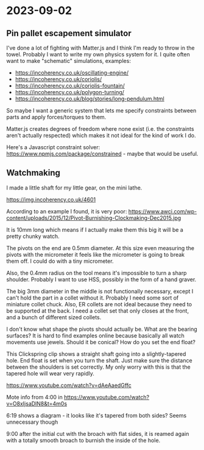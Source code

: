 # 2023-09-02

## Pin pallet escapement simulator

I've done a lot of fighting with Matter.js and I think I'm ready to throw in the towel.
Probably I want to write my own physics system for it. I quite often want to make "schematic"
simulations, examples:

* https://incoherency.co.uk/oscillating-engine/
* https://incoherency.co.uk/coriolis/
* https://incoherency.co.uk/coriolis-fountain/
* https://incoherency.co.uk/polygon-turning/
* https://incoherency.co.uk/blog/stories/long-pendulum.html

So maybe I want a generic system that lets me specify constraints between parts and apply forces/torques to them.

Matter.js creates degrees of freedom where none exist (i.e. the constraints aren't actually respected) which
makes it not ideal for the kind of work I do.

Here's a Javascript constraint solver: https://www.npmjs.com/package/constrained - maybe that would be useful.

## Watchmaking

I made a little shaft for my little gear, on the mini lathe.

https://img.incoherency.co.uk/4601

According to an example I found, it is very poor: https://www.awci.com/wp-content/uploads/2015/12/Pivot-Burnishing-Clockmaking-Dec2015.jpg

It is 10mm long which means if I actually make them this big it will be a pretty chunky watch.

The pivots on the end are 0.5mm diameter. At this size even measuring the pivots with the micrometer
it feels like the micrometer is going to break them off. I could do with a tiny micrometer.

Also, the 0.4mm radius on the tool means it's impossible to turn a sharp shoulder. Probably I want to use
HSS, possibly in the form of a hand graver.

The big 3mm diameter in the middle is not functionally necessary, except I can't hold the part in a collet without it.
Probably I need some sort of miniature collet chuck. Also, ER collets are not ideal because they need to be supported
at the back. I need a collet set that only closes at the front, and a bunch of different sized collets.

I don't know what shape the pivots should actually be. What are the bearing surfaces? It is hard to find
examples online because basically all watch movements use jewels. Should it be conical? How do you set the
end float?

This Clickspring clip shows a straight shaft going into a slightly-tapered hole. End float is set when you turn the shaft.
Just make sure the distance between the shoulders is set correctly. My only worry with this is that the tapered hole will wear
very rapidly.

https://www.youtube.com/watch?v=dAeAaedGffc

Mote info from 4:00 in https://www.youtube.com/watch?v=O8xIjsaDlN8&t=4m0s

6:19 shows a diagram - it looks like it's tapered from both sides? Seems unnecessary though

9:00 after the initial cut with the broach with flat sides, it is reamed again with a totally smooth broach
to burnish the inside of the hole.
